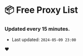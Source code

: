 # :package: Free Proxy List
### Updated every 15 minutes.

- Last updated: `2024-05-09 23:00`

:heart:
